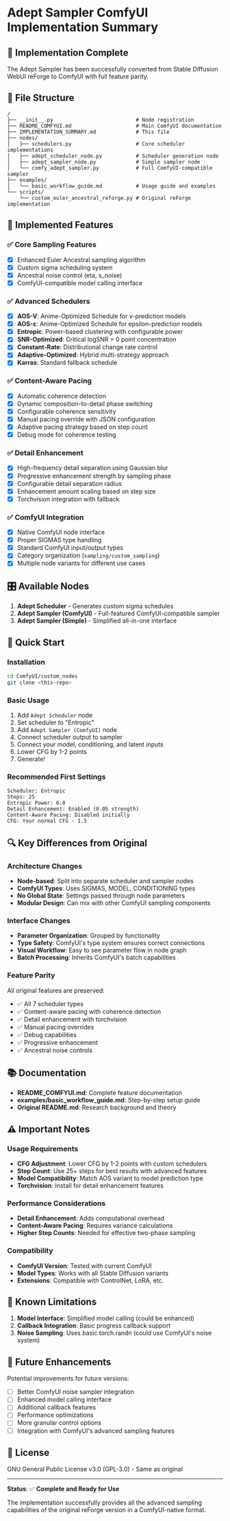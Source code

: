 # Adept Sampler ComfyUI Implementation Summary

## 🎯 Implementation Complete

The Adept Sampler has been successfully converted from Stable Diffusion WebUI reForge to ComfyUI with full feature parity.

## 📁 File Structure

```
/
├── __init__.py                           # Node registration
├── README_COMFYUI.md                     # Main ComfyUI documentation
├── IMPLEMENTATION_SUMMARY.md             # This file
├── nodes/
│   ├── schedulers.py                     # Core scheduler implementations
│   ├── adept_scheduler_node.py           # Scheduler generation node
│   ├── adept_sampler_node.py             # Simple sampler node
│   └── comfy_adept_sampler.py            # Full ComfyUI-compatible sampler
├── examples/
│   └── basic_workflow_guide.md           # Usage guide and examples
└── scripts/
    └── custom_euler_ancestral_reforge.py # Original reForge implementation
```

## 🔧 Implemented Features

### ✅ Core Sampling Features
- [x] Enhanced Euler Ancestral sampling algorithm
- [x] Custom sigma scheduling system
- [x] Ancestral noise control (eta, s_noise)
- [x] ComfyUI-compatible model calling interface

### ✅ Advanced Schedulers
- [x] **AOS-V**: Anime-Optimized Schedule for v-prediction models
- [x] **AOS-ε**: Anime-Optimized Schedule for epsilon-prediction models  
- [x] **Entropic**: Power-based clustering with configurable power
- [x] **SNR-Optimized**: Critical logSNR = 0 point concentration
- [x] **Constant-Rate**: Distributional change rate control
- [x] **Adaptive-Optimized**: Hybrid multi-strategy approach
- [x] **Karras**: Standard fallback schedule

### ✅ Content-Aware Pacing
- [x] Automatic coherence detection
- [x] Dynamic composition-to-detail phase switching
- [x] Configurable coherence sensitivity
- [x] Manual pacing override with JSON configuration
- [x] Adaptive pacing strategy based on step count
- [x] Debug mode for coherence testing

### ✅ Detail Enhancement
- [x] High-frequency detail separation using Gaussian blur
- [x] Progressive enhancement strength by sampling phase
- [x] Configurable detail separation radius
- [x] Enhancement amount scaling based on step size
- [x] Torchvision integration with fallback

### ✅ ComfyUI Integration
- [x] Native ComfyUI node interface
- [x] Proper SIGMAS type handling
- [x] Standard ComfyUI input/output types
- [x] Category organization (`sampling/custom_sampling`)
- [x] Multiple node variants for different use cases

## 🎛️ Available Nodes

1. **Adept Scheduler** - Generates custom sigma schedules
2. **Adept Sampler (ComfyUI)** - Full-featured ComfyUI-compatible sampler
3. **Adept Sampler (Simple)** - Simplified all-in-one interface

## 🚀 Quick Start

### Installation
```bash
cd ComfyUI/custom_nodes
git clone <this-repo>
```

### Basic Usage
1. Add `Adept Scheduler` node
2. Set scheduler to "Entropic" 
3. Add `Adept Sampler (ComfyUI)` node
4. Connect scheduler output to sampler
5. Connect your model, conditioning, and latent inputs
6. Lower CFG by 1-2 points
7. Generate!

### Recommended First Settings
```
Scheduler: Entropic
Steps: 25
Entropic Power: 6.0
Detail Enhancement: Enabled (0.05 strength)
Content-Aware Pacing: Disabled initially
CFG: Your normal CFG - 1.5
```

## 🔍 Key Differences from Original

### Architecture Changes
- **Node-based**: Split into separate scheduler and sampler nodes
- **ComfyUI Types**: Uses SIGMAS, MODEL, CONDITIONING types
- **No Global State**: Settings passed through node parameters
- **Modular Design**: Can mix with other ComfyUI sampling components

### Interface Changes
- **Parameter Organization**: Grouped by functionality
- **Type Safety**: ComfyUI's type system ensures correct connections
- **Visual Workflow**: Easy to see parameter flow in node graph
- **Batch Processing**: Inherits ComfyUI's batch capabilities

### Feature Parity
All original features are preserved:
- ✅ All 7 scheduler types
- ✅ Content-aware pacing with coherence detection
- ✅ Detail enhancement with torchvision
- ✅ Manual pacing overrides
- ✅ Debug capabilities
- ✅ Progressive enhancement
- ✅ Ancestral noise controls

## 📚 Documentation

- **README_COMFYUI.md**: Complete feature documentation
- **examples/basic_workflow_guide.md**: Step-by-step setup guide
- **Original README.md**: Research background and theory

## ⚠️ Important Notes

### Usage Requirements
- **CFG Adjustment**: Lower CFG by 1-2 points with custom schedulers
- **Step Count**: Use 25+ steps for best results with advanced features
- **Model Compatibility**: Match AOS variant to model prediction type
- **Torchvision**: Install for detail enhancement features

### Performance Considerations
- **Detail Enhancement**: Adds computational overhead
- **Content-Aware Pacing**: Requires variance calculations
- **Higher Step Counts**: Needed for effective two-phase sampling

### Compatibility
- **ComfyUI Version**: Tested with current ComfyUI
- **Model Types**: Works with all Stable Diffusion variants
- **Extensions**: Compatible with ControlNet, LoRA, etc.

## 🐛 Known Limitations

1. **Model Interface**: Simplified model calling (could be enhanced)
2. **Callback Integration**: Basic progress callback support
3. **Noise Sampling**: Uses basic torch.randn (could use ComfyUI's noise system)

## 🔮 Future Enhancements

Potential improvements for future versions:
- [ ] Better ComfyUI noise sampler integration
- [ ] Enhanced model calling interface
- [ ] Additional callback features
- [ ] Performance optimizations
- [ ] More granular control options
- [ ] Integration with ComfyUI's advanced sampling features

## 📄 License

GNU General Public License v3.0 (GPL-3.0) - Same as original

---

**Status**: ✅ **Complete and Ready for Use**

The implementation successfully provides all the advanced sampling capabilities of the original reForge version in a ComfyUI-native format.